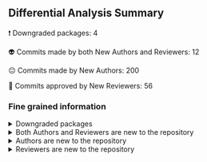 ## Differential Analysis Summary

 :heavy_exclamation_mark: Downgraded packages: 4


 :alien: Commits made by both New Authors and Reviewers: 12


 :neutral_face: Commits made by New Authors: 200


 :see_no_evil: Commits approved by New Reviewers: 56

### Fine grained information

<details>
    <summary>Downgraded packages
</summary>
                


|    | package_name   | repo_link                                | category           | old_version   | new_version   |
|---:|:---------------|:-----------------------------------------|:-------------------|:--------------|:--------------|
|  0 | immer          | https://github.com/immerjs/immer         | Downgraded package | 9.0.21        | 9.0.6         |
|  1 | body-parser    | https://github.com/expressjs/body-parser | Downgraded package | 1.20.2        | 1.20.1        |
|  2 | express        | https://github.com/expressjs/express     | Downgraded package | 4.18.3        | 4.18.2        |
|  3 | raw-body       | https://github.com/stream-utils/raw-body | Downgraded package | 2.5.2         | 2.5.1         |
</details>

<details>
    <summary>Both Authors and Reviewers are new to the repository 
</summary>
        


| author                                                    | sha                                      | package_name                          | repo_name                  | old_version   | new_version   | author_first   | merger         | prr_first   | reviewer                                          | reviewer_type   |   package_number |
|:----------------------------------------------------------|:-----------------------------------------|:--------------------------------------|:---------------------------|:--------------|:--------------|:---------------|:---------------|:------------|:--------------------------------------------------|:----------------|-----------------:|
| [BZahory](https://github.com/BZahory)                     | 9ef4b26ac44fbf8c8d8a2ef2f75a4eebf609f3bb | ['@metamask/transaction-controller']  | metamask/core              | 27.0.1        | 29.1.0        | True           | BZahory        | True        | [micaelae](https://github.com/micaelae)           | User            |                1 |
| [ADITYA-176](https://github.com/ADITYA-176)               | 7320430aef2e1ba2b89488a0eaf42681165498b1 | ['axios']                             | axios/axios                | 1.6.2         | 1.6.8         | True           | DigitalBrainJS | True        | [knightshade23](https://github.com/knightshade23) | User            |                1 |
| [guoard](https://github.com/guoard)                       | b75b5fda37e54ff6d7b27f4c23beb3d8cf0d0fef | ['agent-base']                        | tootallnate/proxy-agents   | 7.1.0         | 7.1.1         | True           | TooTallNate    | True        | [IvanVnn](https://github.com/IvanVnn)             | User            |                1 |
| [wraithgar](https://github.com/wraithgar)                 | 57c437a866f516e2a9d05a47fedee82b875e192c | ['abbrev']                            | npm/abbrev-js              | 1.1.1         | 2.0.0         | True           | wraithgar      | True        | [lukekarrys](https://github.com/lukekarrys)       | User            |                1 |
| [jlarmstrongiv](https://github.com/jlarmstrongiv)         | 073b77f0d22191e9e3b3c36c644d1d69781135d4 | ['zod']                               | colinhacks/zod             | 3.22.4        | 3.23.6        | True           | colinhacks     | True        | [santosmarco](https://github.com/santosmarco)     | User            |                1 |
| [NWYLZW](https://github.com/NWYLZW)                       | 1fcc9e2a7975c5f69753aafea1c7177b39764dc5 | ['zod']                               | colinhacks/zod             | 3.22.4        | 3.23.6        | True           | colinhacks     | True        | [wangjue666](https://github.com/wangjue666)       | User            |                1 |
| [shaharke](https://github.com/shaharke)                   | 7e9f3a4122c554d4f1aa8312723a0ca33d769854 | ['zod']                               | colinhacks/zod             | 3.22.4        | 3.23.6        | True           | colinhacks     | True        | [MichaelDeBoey](https://github.com/MichaelDeBoey) | User            |                1 |
| [RashJrEdmund](https://github.com/RashJrEdmund)           | 11d95a565876fb914292e70f0aae63a32a6e7a1f | ['zod']                               | colinhacks/zod             | 3.22.4        | 3.23.6        | True           | colinhacks     | True        | [TahsinAyman](https://github.com/TahsinAyman)     | User            |                1 |
| [schicks](https://github.com/schicks)                     | 61e9748cd88b29743b955b323d424ecdb81dee44 | ['zod']                               | colinhacks/zod             | 3.22.4        | 3.23.6        | True           | colinhacks     | True        | [scarletquasar](https://github.com/scarletquasar) | User            |                1 |
| [Mansehej](https://github.com/Mansehej)                   | bfdfe5ce6a2376e5794ac3156c74f2234f48ba9f | ['zod']                               | colinhacks/zod             | 3.22.4        | 3.23.6        | True           | colinhacks     | True        | [kernwig](https://github.com/kernwig)             | User            |                1 |
| [Thabokani](https://github.com/Thabokani)                 | b6a2dc17080a9aec8df8533cea9a639bbb1e8b40 | ['@metamask/announcement-controller'] | metamask/core              | 5.0.1         | 6.1.0         | True           | HowardBraham   | True        | [HowardBraham](https://github.com/HowardBraham)   | User            |                1 |
| [10xLaCroixDrinker](https://github.com/10xLaCroixDrinker) | c5b90cdaaee99adefb805a1e84289ff66e23cc38 | ['normalize-package-data']            | npm/normalize-package-data | 2.5.0         | 6.0.1         | True           | reggi          | True        | [reggi](https://github.com/reggi)                 | User            |                1 |
</details>
    <details>
        <summary>Authors are new to the repository 
</summary>
            


| author                                                              | sha                                      | package_name                                                                                                                                                                                                                                                                                                                                                                                                                                                                                                                                                                      | repo_name                                      | old_version   | new_version   | author_first   | merger           | prr_first   | reviewer         | reviewer_type   |   package_number |
|:--------------------------------------------------------------------|:-----------------------------------------|:----------------------------------------------------------------------------------------------------------------------------------------------------------------------------------------------------------------------------------------------------------------------------------------------------------------------------------------------------------------------------------------------------------------------------------------------------------------------------------------------------------------------------------------------------------------------------------|:-----------------------------------------------|:--------------|:--------------|:---------------|:-----------------|:------------|:-----------------|:----------------|-----------------:|
| [remcohaszing](https://github.com/remcohaszing)                     | c809af050a74f022d9cf61c66e13365434542420 | ['@esbuild/darwin-arm64', '@esbuild/win32-x64', '@esbuild/sunos-x64', '@esbuild/linux-ia32', '@esbuild/win32-arm64', '@esbuild/linux-mips64el', '@esbuild/aix-ppc64', '@esbuild/linux-riscv64', '@esbuild/android-arm64', '@esbuild/linux-x64', '@esbuild/android-arm', '@esbuild/linux-loong64', '@esbuild/freebsd-x64', '@esbuild/win32-ia32', '@esbuild/android-x64', '@esbuild/openbsd-x64', '@esbuild/darwin-x64', '@esbuild/linux-s390x', '@esbuild/linux-arm', 'esbuild', '@esbuild/freebsd-arm64', '@esbuild/linux-arm64', '@esbuild/netbsd-x64', '@esbuild/linux-ppc64'] | evanw/esbuild                                  | 0.19.12       | 0.20.2        | True           | evanw            |             |                  |                 |               24 |
| [alexgleason](https://github.com/alexgleason)                       | 1fb116729f28fb610285f5ae455cb383f2d3d3bf | ['lru-cache']                                                                                                                                                                                                                                                                                                                                                                                                                                                                                                                                                                     | isaacs/node-lru-cache                          | 10.0.0        | 10.2.2        | True           |                  |             |                  |                 |                1 |
| [sgammon](https://github.com/sgammon)                               | 1270e6ac685fbc527fd43dd57e95c9a171f11bea | ['minipass']                                                                                                                                                                                                                                                                                                                                                                                                                                                                                                                                                                      | isaacs/minipass                                | 7.0.2         | 7.1.1         | True           |                  |             |                  |                 |                1 |
| [metamaskbot](https://github.com/metamaskbot)                       | aff049ed4a8de03b6b9edd5c7adad30946d12dab | ['@metamask/utils']                                                                                                                                                                                                                                                                                                                                                                                                                                                                                                                                                               | metamask/utils                                 | 8.3.0         | 8.4.0         | True           | mcmire           | False       | mcmire           | User            |                1 |
| [ccharly](https://github.com/ccharly)                               | d532b071735ec622e6c150b9be1c649767bc144a | ['@metamask/utils']                                                                                                                                                                                                                                                                                                                                                                                                                                                                                                                                                               | metamask/utils                                 | 8.3.0         | 8.4.0         | True           | ccharly          | False       | mcmire           | User            |                1 |
| [SuperchupuDev](https://github.com/SuperchupuDev)                   | 988a8deb3ea76b9a314a740e66b5fc2f726822f8 | ['semver']                                                                                                                                                                                                                                                                                                                                                                                                                                                                                                                                                                        | npm/node-semver                                | 7.6.0         | 7.6.2         | True           | lukekarrys       | False       | lukekarrys       | User            |                1 |
| [negezor](https://github.com/negezor)                               | 6466ba9b540252db405fdd2a289dd4651495beea | ['semver']                                                                                                                                                                                                                                                                                                                                                                                                                                                                                                                                                                        | npm/node-semver                                | 7.6.0         | 7.6.2         | True           | wraithgar        | False       | wraithgar        | User            |                1 |
| [Dunqing](https://github.com/Dunqing)                               | acf3d17fdfe150a270c822581b709dddac4548ce | ['@babel/runtime', '@babel/parser']                                                                                                                                                                                                                                                                                                                                                                                                                                                                                                                                               | babel/babel                                    | 7.24.1        | 7.24.5        | True           | nicolo-ribaudo   | False       | JLHwung          | User            |                2 |
| [luiscubal](https://github.com/luiscubal)                           | b8eb831f0a544a1912094be7722683d2a1c7e289 | ['@babel/runtime', '@babel/parser']                                                                                                                                                                                                                                                                                                                                                                                                                                                                                                                                               | babel/babel                                    | 7.24.1        | 7.24.5        | True           | nicolo-ribaudo   | False       | liuxingbaoyu     | User            |                2 |
| [samualtnorman](https://github.com/samualtnorman)                   | 680d76924560b2a7d8fc67e12b66bdc31dee6090 | ['@babel/runtime', '@babel/parser']                                                                                                                                                                                                                                                                                                                                                                                                                                                                                                                                               | babel/babel                                    | 7.24.1        | 7.24.5        | True           | nicolo-ribaudo   | False       | liuxingbaoyu     | User            |                2 |
| [romgrk](https://github.com/romgrk)                                 | e96a05d4ad94a973c19923367c4d0e40fc91965f | ['@babel/runtime']                                                                                                                                                                                                                                                                                                                                                                                                                                                                                                                                                                | babel/babel                                    | 7.24.1        | 7.24.5        | True           | nicolo-ribaudo   | False       | JLHwung          | User            |                1 |
| [sossost](https://github.com/sossost)                               | ca50141d9fb0d07a3e381d2117775b6f019ade78 | ['@babel/runtime']                                                                                                                                                                                                                                                                                                                                                                                                                                                                                                                                                                | babel/babel                                    | 7.24.1        | 7.24.5        | True           | nicolo-ribaudo   | False       | nicolo-ribaudo   | User            |                1 |
| [lukekarrys](https://github.com/lukekarrys)                         | 523b74c7d2ebfe9442f3e812b449f291c7706780 | ['https-proxy-agent', 'agent-base', 'socks-proxy-agent']                                                                                                                                                                                                                                                                                                                                                                                                                                                                                                                          | tootallnate/proxy-agents                       | 7.0.2         | 7.0.4         | True           | TooTallNate      |             |                  |                 |                3 |
| [tschlechtweg](https://github.com/tschlechtweg)                     | 5923589c2e5206504772c250ac4f20fc31122d3b | ['https-proxy-agent', 'agent-base', 'socks-proxy-agent']                                                                                                                                                                                                                                                                                                                                                                                                                                                                                                                          | tootallnate/proxy-agents                       | 7.0.2         | 7.0.4         | True           | TooTallNate      |             |                  |                 |                3 |
| [rimiti](https://github.com/rimiti)                                 | c3c405ee03748af5d3a863bec00c13e5a1b75051 | ['https-proxy-agent', 'agent-base', 'socks-proxy-agent']                                                                                                                                                                                                                                                                                                                                                                                                                                                                                                                          | tootallnate/proxy-agents                       | 7.0.2         | 7.0.4         | True           | TooTallNate      |             |                  |                 |                3 |
| [connor4312](https://github.com/connor4312)                         | c881a1804197b89580320b87082971c3c6a61746 | ['https-proxy-agent', 'agent-base', 'socks-proxy-agent']                                                                                                                                                                                                                                                                                                                                                                                                                                                                                                                          | tootallnate/proxy-agents                       | 7.0.2         | 7.0.4         | True           | TooTallNate      |             |                  |                 |                3 |
| [mehulkar](https://github.com/mehulkar)                             | c854e4c9235f9d0ab93e57114e59a1b2f5fba4b4 | ['https-proxy-agent', 'agent-base', 'socks-proxy-agent']                                                                                                                                                                                                                                                                                                                                                                                                                                                                                                                          | tootallnate/proxy-agents                       | 7.0.2         | 7.0.4         | True           | TooTallNate      |             |                  |                 |                3 |
| [mook-as](https://github.com/mook-as)                               | e7e0e56d1f260c80a2c3660b6a015b38f83e0b7e | ['https-proxy-agent', 'agent-base', 'socks-proxy-agent']                                                                                                                                                                                                                                                                                                                                                                                                                                                                                                                          | tootallnate/proxy-agents                       | 7.0.2         | 7.0.4         | True           | TooTallNate      |             |                  |                 |                3 |
| [viktor-urbanas-qatalog](https://github.com/viktor-urbanas-qatalog) | a954da3800cd6de4166e2c904f08954d00f016fa | ['https-proxy-agent', 'agent-base', 'socks-proxy-agent']                                                                                                                                                                                                                                                                                                                                                                                                                                                                                                                          | tootallnate/proxy-agents                       | 7.0.2         | 7.0.4         | True           | TooTallNate      | False       | rodoabad         | User            |                3 |
| [striezel](https://github.com/striezel)                             | d494f891ba74b7c5274ccf71d0e05e94f2824cbc | ['https-proxy-agent', 'agent-base', 'socks-proxy-agent']                                                                                                                                                                                                                                                                                                                                                                                                                                                                                                                          | tootallnate/proxy-agents                       | 7.0.2         | 7.0.4         | True           | TooTallNate      |             |                  |                 |                3 |
| [danielbankhead](https://github.com/danielbankhead)                 | b88ab4654950899a4fb1fc47ac5cdef1d78ccb64 | ['https-proxy-agent', 'agent-base', 'socks-proxy-agent']                                                                                                                                                                                                                                                                                                                                                                                                                                                                                                                          | tootallnate/proxy-agents                       | 7.0.2         | 7.0.4         | True           | TooTallNate      |             |                  |                 |                3 |
| [npm-cli-bot](https://github.com/npm-cli-bot)                       | c4f4fb4778adb3d95133455eb258fbb59cf30978 | ['@npmcli/run-script']                                                                                                                                                                                                                                                                                                                                                                                                                                                                                                                                                            | npm/run-script                                 | 6.0.2         | 7.0.4         | True           | lukekarrys       | False       | wraithgar        | User            |                1 |
| [wiktor-obrebski](https://github.com/wiktor-obrebski)               | 089eefb326d49e355ab75422d69df26b3dbb4eed | ['@npmcli/run-script']                                                                                                                                                                                                                                                                                                                                                                                                                                                                                                                                                            | npm/run-script                                 | 6.0.2         | 7.0.4         | True           |                  |             |                  |                 |                1 |
| [ccharly](https://github.com/ccharly)                               | 95d02fae36ab4229069e6dccf0dd9c27b8e60a99 | ['@metamask/phishing-controller', '@metamask/transaction-controller', '@metamask/approval-controller', '@metamask/json-rpc-engine', '@metamask/gas-fee-controller', '@metamask/eth-json-rpc-provider', '@metamask/selected-network-controller', '@metamask/message-manager', '@metamask/polling-controller', '@metamask/network-controller', '@metamask/base-controller', '@metamask/queued-request-controller']                                                                                                                                                                  | metamask/core                                  | 9.0.1         | 9.0.2         | True           | ccharly          | False       | montelaidev      | User            |               12 |
| [ajihyf](https://github.com/ajihyf)                                 | 8e6c5069bf2aa7fffc993f038cba282f9fcfbac3 | ['@babel/types', '@babel/parser', '@babel/traverse']                                                                                                                                                                                                                                                                                                                                                                                                                                                                                                                              | babel/babel                                    | 7.23.9        | 7.24.0        | True           | nicolo-ribaudo   | False       | liuxingbaoyu     | User            |                3 |
| [dawnseeker8](https://github.com/dawnseeker8)                       | ee543face7c2721f39cc73d5cb2db129a11b0589 | ['@metamask/transaction-controller', '@metamask/gas-fee-controller', '@metamask/network-controller']                                                                                                                                                                                                                                                                                                                                                                                                                                                                              | metamask/core                                  | 27.0.1        | 29.1.0        | True           | dawnseeker8      | False       | Gudahtt          | User            |                3 |
| [BZahory](https://github.com/BZahory)                               | 9ef4b26ac44fbf8c8d8a2ef2f75a4eebf609f3bb | ['@metamask/transaction-controller']                                                                                                                                                                                                                                                                                                                                                                                                                                                                                                                                              | metamask/core                                  | 27.0.1        | 29.1.0        | True           | BZahory          | True        | micaelae         | User            |                1 |
| [lukekarrys](https://github.com/lukekarrys)                         | f9055443d05cf155de44d9cae1fb2d65b3adba10 | ['nopt']                                                                                                                                                                                                                                                                                                                                                                                                                                                                                                                                                                          | npm/nopt                                       | 6.0.0         | 7.2.1         | True           | lukekarrys       |             |                  |                 |                1 |
| [gnesher](https://github.com/gnesher)                               | 75af1cdff5b3a6ca3766d3d3afbc3115bb0811b8 | ['axios']                                                                                                                                                                                                                                                                                                                                                                                                                                                                                                                                                                         | axios/axios                                    | 1.6.2         | 1.6.8         | True           | DigitalBrainJS   | False       | Myszko-wr        | User            |                1 |
| [ikonst](https://github.com/ikonst)                                 | 123f354b920f154a209ea99f76b7b2ef3d9ebbab | ['axios']                                                                                                                                                                                                                                                                                                                                                                                                                                                                                                                                                                         | axios/axios                                    | 1.6.2         | 1.6.8         | True           | DigitalBrainJS   |             | DigitalBrainJS   | User            |                1 |
| [zaosoula](https://github.com/zaosoula)                             | a1938ff073fcb0f89011f001dfbc1fa1dc995e39 | ['axios']                                                                                                                                                                                                                                                                                                                                                                                                                                                                                                                                                                         | axios/axios                                    | 1.6.2         | 1.6.8         | True           | DigitalBrainJS   |             | DigitalBrainJS   | User            |                1 |
| [mannoeu](https://github.com/mannoeu)                               | 41c4584a41fad1d94cf86331667deff5a0b75044 | ['axios']                                                                                                                                                                                                                                                                                                                                                                                                                                                                                                                                                                         | axios/axios                                    | 1.6.2         | 1.6.8         | True           | jasonsaayman     | False       | jasonsaayman     | User            |                1 |
| [ljkeller](https://github.com/ljkeller)                             | caa06252015003990958d7db96f63aa646bc58e8 | ['axios']                                                                                                                                                                                                                                                                                                                                                                                                                                                                                                                                                                         | axios/axios                                    | 1.6.2         | 1.6.8         | True           | jasonsaayman     | False       | jasonsaayman     | User            |                1 |
| [Creaous](https://github.com/Creaous)                               | 8786e0ff55a8c68d4ca989801ad26df924042e27 | ['axios']                                                                                                                                                                                                                                                                                                                                                                                                                                                                                                                                                                         | axios/axios                                    | 1.6.2         | 1.6.8         | True           | DigitalBrainJS   | False       | basileperraud    | User            |                1 |
| [ADITYA-176](https://github.com/ADITYA-176)                         | 7320430aef2e1ba2b89488a0eaf42681165498b1 | ['axios']                                                                                                                                                                                                                                                                                                                                                                                                                                                                                                                                                                         | axios/axios                                    | 1.6.2         | 1.6.8         | True           | DigitalBrainJS   | True        | knightshade23    | User            |                1 |
| [petrovmiroslav](https://github.com/petrovmiroslav)                 | 2656612bc10fe2757e9832b708ed773ab340b5cb | ['axios']                                                                                                                                                                                                                                                                                                                                                                                                                                                                                                                                                                         | axios/axios                                    | 1.6.2         | 1.6.8         | True           | DigitalBrainJS   |             |                  |                 |                1 |
| [guoard](https://github.com/guoard)                                 | b75b5fda37e54ff6d7b27f4c23beb3d8cf0d0fef | ['agent-base']                                                                                                                                                                                                                                                                                                                                                                                                                                                                                                                                                                    | tootallnate/proxy-agents                       | 7.1.0         | 7.1.1         | True           | TooTallNate      | True        | IvanVnn          | User            |                1 |
| [byjrack](https://github.com/byjrack)                               | 23fe1e3a9ac3888779a3b703ff2073b51601a207 | ['agent-base']                                                                                                                                                                                                                                                                                                                                                                                                                                                                                                                                                                    | tootallnate/proxy-agents                       | 7.1.0         | 7.1.1         | True           | TooTallNate      |             | TooTallNate      | User            |                1 |
| [WikiRik](https://github.com/WikiRik)                               | a7d4fe5e0c5592a05640aa78fb37af05af37f4b2 | ['agent-base']                                                                                                                                                                                                                                                                                                                                                                                                                                                                                                                                                                    | tootallnate/proxy-agents                       | 7.1.0         | 7.1.1         | True           | TooTallNate      |             |                  |                 |                1 |
| [unhappychoice](https://github.com/unhappychoice)                   | e625d10c7f7b018713916f70be9f2055c5db3542 | ['agent-base']                                                                                                                                                                                                                                                                                                                                                                                                                                                                                                                                                                    | tootallnate/proxy-agents                       | 7.1.0         | 7.1.1         | True           | TooTallNate      |             | TooTallNate      | User            |                1 |
| [indutny-signal](https://github.com/indutny-signal)                 | 1d39f6c32136877618195d268a6c3de7702177d1 | ['agent-base']                                                                                                                                                                                                                                                                                                                                                                                                                                                                                                                                                                    | tootallnate/proxy-agents                       | 7.1.0         | 7.1.1         | True           | TooTallNate      |             |                  |                 |                1 |
| [claudiahdz](https://github.com/claudiahdz)                         | e3e30541f952762b8cfe7931305ea1574d5173e0 | ['hosted-git-info']                                                                                                                                                                                                                                                                                                                                                                                                                                                                                                                                                               | npm/hosted-git-info                            | 2.8.9         | 7.0.2         | True           |                  |             |                  |                 |                1 |
| [stevenhilder](https://github.com/stevenhilder)                     | 31140a73eb096fb0f7d3a9891a8295bc707c1c35 | ['hosted-git-info']                                                                                                                                                                                                                                                                                                                                                                                                                                                                                                                                                               | npm/hosted-git-info                            | 2.8.9         | 7.0.2         | True           |                  |             |                  |                 |                1 |
| [darcyclarke](https://github.com/darcyclarke)                       | 6f39e93bae9162663af6f15a9d10bce675dd5de3 | ['hosted-git-info']                                                                                                                                                                                                                                                                                                                                                                                                                                                                                                                                                               | npm/hosted-git-info                            | 2.8.9         | 7.0.2         | True           |                  |             |                  |                 |                1 |
| [ruyadorno](https://github.com/ruyadorno)                           | c06710282195ac1925b2dc7e30cc0d64e016e990 | ['hosted-git-info']                                                                                                                                                                                                                                                                                                                                                                                                                                                                                                                                                               | npm/hosted-git-info                            | 2.8.9         | 7.0.2         | True           |                  |             |                  |                 |                1 |
| [nlf](https://github.com/nlf)                                       | eb5bd5a00658b43042f5227482bcfc7083f10274 | ['hosted-git-info']                                                                                                                                                                                                                                                                                                                                                                                                                                                                                                                                                               | npm/hosted-git-info                            | 2.8.9         | 7.0.2         | True           |                  |             |                  |                 |                1 |
| [friederbluemle](https://github.com/friederbluemle)                 | 518725a85a8062237807feed4be26de2cd8c8127 | ['hosted-git-info']                                                                                                                                                                                                                                                                                                                                                                                                                                                                                                                                                               | npm/hosted-git-info                            | 2.8.9         | 7.0.2         | True           | lumaxis          |             |                  |                 |                1 |
| [lumaxis](https://github.com/lumaxis)                               | de533edf2305330edc2dd64afb54f79813c3a385 | ['hosted-git-info']                                                                                                                                                                                                                                                                                                                                                                                                                                                                                                                                                               | npm/hosted-git-info                            | 2.8.9         | 7.0.2         | True           | lumaxis          |             |                  |                 |                1 |
| [wraithgar](https://github.com/wraithgar)                           | deab5073b9d45b5473a33542ab12f09cddc3cb13 | ['hosted-git-info']                                                                                                                                                                                                                                                                                                                                                                                                                                                                                                                                                               | npm/hosted-git-info                            | 2.8.9         | 7.0.2         | True           | wraithgar        | False       | wraithgar        | User            |                1 |
| [domdomegg](https://github.com/domdomegg)                           | 121db571801ea70931a9a4d8bc0e5053fd232630 | ['hosted-git-info']                                                                                                                                                                                                                                                                                                                                                                                                                                                                                                                                                               | npm/hosted-git-info                            | 2.8.9         | 7.0.2         | True           | nlf              |             | nlf              | User            |                1 |
| [satotake](https://github.com/satotake)                             | 8595523c1a11fedbd45935c145ca26f96497382b | ['hosted-git-info']                                                                                                                                                                                                                                                                                                                                                                                                                                                                                                                                                               | npm/hosted-git-info                            | 2.8.9         | 7.0.2         | True           | wraithgar        | False       | wraithgar        | User            |                1 |
| [lukekarrys](https://github.com/lukekarrys)                         | e50cadb72b434f5395d8086ee1afbc6db0891084 | ['hosted-git-info']                                                                                                                                                                                                                                                                                                                                                                                                                                                                                                                                                               | npm/hosted-git-info                            | 2.8.9         | 7.0.2         | True           | lukekarrys       |             |                  |                 |                1 |
| [0o001](https://github.com/0o001)                                   | 6caaf8622c5e9b9dac7b8f3a7218b6d110239bfa | ['hosted-git-info']                                                                                                                                                                                                                                                                                                                                                                                                                                                                                                                                                               | npm/hosted-git-info                            | 2.8.9         | 7.0.2         | True           | wraithgar        | False       | wraithgar        | User            |                1 |
| [vladh](https://github.com/vladh)                                   | d7bac33726d6a65788d16e3314f52449f0da58c4 | ['hosted-git-info']                                                                                                                                                                                                                                                                                                                                                                                                                                                                                                                                                               | npm/hosted-git-info                            | 2.8.9         | 7.0.2         | True           | wraithgar        | False       | wraithgar        | User            |                1 |
| [Eligioo](https://github.com/Eligioo)                               | b461d935b5f4409eea3fad6940a5c7ab610eb9b6 | ['@metamask/snaps-sdk', '@metamask/snaps-rpc-methods', '@metamask/snaps-controllers', '@metamask/snaps-utils', '@metamask/snaps-execution-environments']                                                                                                                                                                                                                                                                                                                                                                                                                          | metamask/snaps                                 | 3.2.0         | 4.0.1         | True           | FrederikBolding  | False       | FrederikBolding  | User            |                5 |
| [cenfun](https://github.com/cenfun)                                 | 1a10da7bf9d0ca66ced6c897ade8f5f9aae0268d | ['tsx']                                                                                                                                                                                                                                                                                                                                                                                                                                                                                                                                                                           | privatenumber/tsx                              | 4.7.1         | 4.10.5        | True           | privatenumber    |             |                  |                 |                1 |
| [silverwind](https://github.com/silverwind)                         | b343b4a8e70732b53cfee09ae17971d544c74f55 | ['tsx']                                                                                                                                                                                                                                                                                                                                                                                                                                                                                                                                                                           | privatenumber/tsx                              | 4.7.1         | 4.10.5        | True           | privatenumber    |             |                  |                 |                1 |
| [connor4312](https://github.com/connor4312)                         | b407435c300877d28b85132b20de4397e703ab16 | ['tsx']                                                                                                                                                                                                                                                                                                                                                                                                                                                                                                                                                                           | privatenumber/tsx                              | 4.7.1         | 4.10.5        | True           | privatenumber    |             |                  |                 |                1 |
| [fardjad](https://github.com/fardjad)                               | 3a0ea182d7be3eae2a34e1a028ae6a2e4e9c94fb | ['tsx']                                                                                                                                                                                                                                                                                                                                                                                                                                                                                                                                                                           | privatenumber/tsx                              | 4.7.1         | 4.10.5        | True           | privatenumber    |             |                  |                 |                1 |
| [saikatmitra91](https://github.com/saikatmitra91)                   | 0a989d96cb1ff34704aa1ee8754d0ab5517ebe38 | ['tsx']                                                                                                                                                                                                                                                                                                                                                                                                                                                                                                                                                                           | privatenumber/tsx                              | 4.7.1         | 4.10.5        | True           | privatenumber    |             |                  |                 |                1 |
| [13OnTheCode](https://github.com/13OnTheCode)                       | b3bceefdd821ba6be1d77e71ffc0d28e2e4e4a4d | ['get-tsconfig']                                                                                                                                                                                                                                                                                                                                                                                                                                                                                                                                                                  | privatenumber/get-tsconfig                     | 4.7.2         | 4.7.5         | True           | privatenumber    |             |                  |                 |                1 |
| [inga-lovinde](https://github.com/inga-lovinde)                     | b009299ce0303ee5c76fe403ebe413caa4b61da3 | ['get-tsconfig']                                                                                                                                                                                                                                                                                                                                                                                                                                                                                                                                                                  | privatenumber/get-tsconfig                     | 4.7.2         | 4.7.5         | True           | privatenumber    |             |                  |                 |                1 |
| [nwalters512](https://github.com/nwalters512)                       | 0a3270e67ddf9a10b907eb5115f13a56857261ff | ['get-tsconfig']                                                                                                                                                                                                                                                                                                                                                                                                                                                                                                                                                                  | privatenumber/get-tsconfig                     | 4.7.2         | 4.7.5         | True           | privatenumber    |             |                  |                 |                1 |
| [thecodrr](https://github.com/thecodrr)                             | 46fad5a1dec6fe7ad182373d9c0a651d18ff3231 | ['@npmcli/promise-spawn']                                                                                                                                                                                                                                                                                                                                                                                                                                                                                                                                                         | npm/promise-spawn                              | 6.0.2         | 7.0.2         | True           | wraithgar        | False       | wraithgar        | User            |                1 |
| [jakeboone02](https://github.com/jakeboone02)                       | 36f13cf2c9a6728a1ef09713d2b61248bceeabc6 | ['glob']                                                                                                                                                                                                                                                                                                                                                                                                                                                                                                                                                                          | isaacs/node-glob                               | 8.1.0         | 10.3.15       | True           | isaacs           |             |                  |                 |                1 |
| [colinrotherham](https://github.com/colinrotherham)                 | 24f44747d6980115d8cabfd51904246079856b15 | ['glob']                                                                                                                                                                                                                                                                                                                                                                                                                                                                                                                                                                          | isaacs/node-glob                               | 8.1.0         | 10.3.15       | True           |                  |             |                  |                 |                1 |
| [bkjohnson](https://github.com/bkjohnson)                           | 589df9690b00df67a0fb5d643046e20b561e04d4 | ['glob']                                                                                                                                                                                                                                                                                                                                                                                                                                                                                                                                                                          | isaacs/node-glob                               | 8.1.0         | 10.3.15       | True           | isaacs           |             |                  |                 |                1 |
| [nschonni](https://github.com/nschonni)                             | 609d247a40f6f898df1b3ea668fb209064640c5d | ['glob']                                                                                                                                                                                                                                                                                                                                                                                                                                                                                                                                                                          | isaacs/node-glob                               | 8.1.0         | 10.3.15       | True           | isaacs           |             |                  |                 |                1 |
| [edi](https://github.com/edi)                                       | 5b45998b45d0ba9c683e118a49ad8f50be6b4770 | ['glob']                                                                                                                                                                                                                                                                                                                                                                                                                                                                                                                                                                          | isaacs/node-glob                               | 8.1.0         | 10.3.15       | True           | isaacs           |             |                  |                 |                1 |
| [scovetta](https://github.com/scovetta)                             | 73b5c7907ca723c0b18e7cfbaba33b8a62158119 | ['glob']                                                                                                                                                                                                                                                                                                                                                                                                                                                                                                                                                                          | isaacs/node-glob                               | 8.1.0         | 10.3.15       | True           | isaacs           |             |                  |                 |                1 |
| [nohehf](https://github.com/nohehf)                                 | 1b2bc07fdc48ec6038f0f732fb903fb713fac954 | ['glob']                                                                                                                                                                                                                                                                                                                                                                                                                                                                                                                                                                          | isaacs/node-glob                               | 8.1.0         | 10.3.15       | True           | isaacs           |             |                  |                 |                1 |
| [fALKENdk](https://github.com/fALKENdk)                             | 7eca1f9c685431f447a139cc8593a321b8115e15 | ['glob']                                                                                                                                                                                                                                                                                                                                                                                                                                                                                                                                                                          | isaacs/node-glob                               | 8.1.0         | 10.3.15       | True           |                  |             |                  |                 |                1 |
| [boneskull](https://github.com/boneskull)                           | 8d9f48835487d06a60450753ef36e85528d3cb0f | ['glob']                                                                                                                                                                                                                                                                                                                                                                                                                                                                                                                                                                          | isaacs/node-glob                               | 8.1.0         | 10.3.15       | True           | isaacs           |             |                  |                 |                1 |
| [neverendingqs](https://github.com/neverendingqs)                   | 0862a790c192d929c9b8800af2ec5635f00b1e4d | ['glob']                                                                                                                                                                                                                                                                                                                                                                                                                                                                                                                                                                          | isaacs/node-glob                               | 8.1.0         | 10.3.15       | True           |                  |             |                  |                 |                1 |
| [sgammon](https://github.com/sgammon)                               | 435d1f7acd78a00c9dab2a7f6489155c7caac97c | ['glob']                                                                                                                                                                                                                                                                                                                                                                                                                                                                                                                                                                          | isaacs/node-glob                               | 8.1.0         | 10.3.15       | True           |                  |             |                  |                 |                1 |
| [bergarces](https://github.com/bergarces)                           | 8f3f226c057958ce1050e40937b210dc533749ed | ['@metamask-institutional/types', '@metamask-institutional/portfolio-dashboard']                                                                                                                                                                                                                                                                                                                                                                                                                                                                                                  | consensys-vertical-apps/metamask-institutional | 1.0.4         | 1.1.0         | True           | shane-t          | False       | shane-t          | User            |                2 |
| [racitores](https://github.com/racitores)                           | 746c87dee97b694032ae7b89574b40adb2502926 | ['@metamask-institutional/types', '@metamask-institutional/portfolio-dashboard']                                                                                                                                                                                                                                                                                                                                                                                                                                                                                                  | consensys-vertical-apps/metamask-institutional | 1.0.4         | 1.1.0         | True           | racitores        | False       | zone-live        | User            |                2 |
| [wraithgar](https://github.com/wraithgar)                           | 57c437a866f516e2a9d05a47fedee82b875e192c | ['abbrev']                                                                                                                                                                                                                                                                                                                                                                                                                                                                                                                                                                        | npm/abbrev-js                                  | 1.1.1         | 2.0.0         | True           | wraithgar        | True        | lukekarrys       | User            |                1 |
| [lukekarrys](https://github.com/lukekarrys)                         | 602c0feb27f370588b3659781f8f1d52b80df3a7 | ['abbrev']                                                                                                                                                                                                                                                                                                                                                                                                                                                                                                                                                                        | npm/abbrev-js                                  | 1.1.1         | 2.0.0         | True           |                  |             |                  |                 |                1 |
| [CommanderRoot](https://github.com/CommanderRoot)                   | b658525ebcddbe4dc8c672a48ec6012299e5791d | ['abbrev']                                                                                                                                                                                                                                                                                                                                                                                                                                                                                                                                                                        | npm/abbrev-js                                  | 1.1.1         | 2.0.0         | True           |                  |             |                  |                 |                1 |
| [linusg](https://github.com/linusg)                                 | aef29e400ebd174bd1ccd3a9489194ce9e3df948 | ['typescript']                                                                                                                                                                                                                                                                                                                                                                                                                                                                                                                                                                    | microsoft/typescript                           | 5.3.3         | 5.4.5         | True           | sandersn         | False       | sandersn         | User            |                1 |
| [lionel-rowe](https://github.com/lionel-rowe)                       | f97c3fd3771d0459b59b954747f284821d1be492 | ['typescript']                                                                                                                                                                                                                                                                                                                                                                                                                                                                                                                                                                    | microsoft/typescript                           | 5.3.3         | 5.4.5         | True           | sandersn         | False       | sandersn         | User            |                1 |
| [jfet97](https://github.com/jfet97)                                 | eb2046d04634da6087964a959fd2e08514f3a8c2 | ['typescript']                                                                                                                                                                                                                                                                                                                                                                                                                                                                                                                                                                    | microsoft/typescript                           | 5.3.3         | 5.4.5         | True           | sandersn         | False       | weswigham        | User            |                1 |
| [nihil-admirari](https://github.com/nihil-admirari)                 | fd74874733a20e1f433cc37229152eddea81c1d1 | ['typescript']                                                                                                                                                                                                                                                                                                                                                                                                                                                                                                                                                                    | microsoft/typescript                           | 5.3.3         | 5.4.5         | True           | sandersn         | False       | sandersn         | User            |                1 |
| [mitar](https://github.com/mitar)                                   | 30f3ce7b517714f6c33ddb4db9a0c109ed8a1d5d | ['typescript']                                                                                                                                                                                                                                                                                                                                                                                                                                                                                                                                                                    | microsoft/typescript                           | 5.3.3         | 5.4.5         | True           | RyanCavanaugh    |             |                  |                 |                1 |
| [PUNAMRAMPUKALE](https://github.com/PUNAMRAMPUKALE)                 | 973b0e63c15e41191b9ce92473add6dd2b383576 | ['typescript']                                                                                                                                                                                                                                                                                                                                                                                                                                                                                                                                                                    | microsoft/typescript                           | 5.3.3         | 5.4.5         | True           | RyanCavanaugh    | False       | jakebailey       | User            |                1 |
| [robballou](https://github.com/robballou)                           | 431d3e878f2647e2731adbffe4b318cf3fec4c4d | ['typescript']                                                                                                                                                                                                                                                                                                                                                                                                                                                                                                                                                                    | microsoft/typescript                           | 5.3.3         | 5.4.5         | True           | sandersn         | False       | sandersn         | User            |                1 |
| [frigus02](https://github.com/frigus02)                             | ba9eddb0d1ee6e0bb2c0913b684b2005c3e3a917 | ['typescript']                                                                                                                                                                                                                                                                                                                                                                                                                                                                                                                                                                    | microsoft/typescript                           | 5.3.3         | 5.4.5         | True           | andrewbranch     | False       | andrewbranch     | User            |                1 |
| [sviat9440](https://github.com/sviat9440)                           | 1717826b6efdfa945bb9f2cf95bd4c442e77012e | ['typescript']                                                                                                                                                                                                                                                                                                                                                                                                                                                                                                                                                                    | microsoft/typescript                           | 5.3.3         | 5.4.5         | True           | sandersn         | False       | sheetalkamat     | User            |                1 |
| [abrahamguo](https://github.com/abrahamguo)                         | 3c9aea3ed17653d87ad6ab1ac567ee4e20447415 | ['typescript']                                                                                                                                                                                                                                                                                                                                                                                                                                                                                                                                                                    | microsoft/typescript                           | 5.3.3         | 5.4.5         | True           | jakebailey       | False       | jakebailey       | User            |                1 |
| [5atoshiNakamoto](https://github.com/5atoshiNakamoto)               | d21b1d271f77eda2e9bdb0f1b239d98f92fd5243 | ['typescript']                                                                                                                                                                                                                                                                                                                                                                                                                                                                                                                                                                    | microsoft/typescript                           | 5.3.3         | 5.4.5         | True           | RyanCavanaugh    |             |                  |                 |                1 |
| [hborchardt](https://github.com/hborchardt)                         | da5f0fe9d4f273d0fb67039c67c7edc3a69ea3a9 | ['typescript']                                                                                                                                                                                                                                                                                                                                                                                                                                                                                                                                                                    | microsoft/typescript                           | 5.3.3         | 5.4.5         | True           | sandersn         | False       | sandersn         | User            |                1 |
| [danvk](https://github.com/danvk)                                   | f41a5f59868e795630f75d6da9f54010d653f382 | ['typescript']                                                                                                                                                                                                                                                                                                                                                                                                                                                                                                                                                                    | microsoft/typescript                           | 5.3.3         | 5.4.5         | True           | RyanCavanaugh    | False       | sandersn         | User            |                1 |
| [Max10240](https://github.com/Max10240)                             | 6ce09f05c5ceb69c7f586ebe0113382dbedfed90 | ['type-fest']                                                                                                                                                                                                                                                                                                                                                                                                                                                                                                                                                                     | sindresorhus/type-fest                         | 4.10.2        | 4.18.2        | True           | sindresorhus     |             |                  |                 |                1 |
| [codetheweb](https://github.com/codetheweb)                         | fa4099c6438911be3038550facdaa7f384ac92b1 | ['type-fest']                                                                                                                                                                                                                                                                                                                                                                                                                                                                                                                                                                     | sindresorhus/type-fest                         | 4.10.2        | 4.18.2        | True           | sindresorhus     |             |                  |                 |                1 |
| [ash-zzz](https://github.com/ash-zzz)                               | fa1c3f3cf49c4d5aae9da47c04320d1934cb2f9b | ['type-fest']                                                                                                                                                                                                                                                                                                                                                                                                                                                                                                                                                                     | sindresorhus/type-fest                         | 4.10.2        | 4.18.2        | True           | sindresorhus     |             |                  |                 |                1 |
| [gao-sun](https://github.com/gao-sun)                               | 94ea6ccfb8440c9abccb0981db35588244cb9548 | ['type-fest']                                                                                                                                                                                                                                                                                                                                                                                                                                                                                                                                                                     | sindresorhus/type-fest                         | 4.10.2        | 4.18.2        | True           | sindresorhus     |             |                  |                 |                1 |
| [Zhang-Wei-666](https://github.com/Zhang-Wei-666)                   | 91a2b1e6b36cfea2fa0c9546ad22483eff26dd5d | ['type-fest']                                                                                                                                                                                                                                                                                                                                                                                                                                                                                                                                                                     | sindresorhus/type-fest                         | 4.10.2        | 4.18.2        | True           | Emiyaaaaa        |             |                  |                 |                1 |
| [blakewilson](https://github.com/blakewilson)                       | 7096613740abad9ce7ec5e5a5fbfba14ac84f64a | ['type-fest']                                                                                                                                                                                                                                                                                                                                                                                                                                                                                                                                                                     | sindresorhus/type-fest                         | 4.10.2        | 4.18.2        | True           | sindresorhus     |             | Emiyaaaaa        | User            |                1 |
| [ryoppippi](https://github.com/ryoppippi)                           | ed860e9a3c5d29fbe500371af53c952ee6e40868 | ['type-fest']                                                                                                                                                                                                                                                                                                                                                                                                                                                                                                                                                                     | sindresorhus/type-fest                         | 4.10.2        | 4.18.2        | True           | sindresorhus     |             |                  |                 |                1 |
| [pmk1c](https://github.com/pmk1c)                                   | 4e7bb18a7caa3b4396e9477a73a452428657dc2a | ['type-fest']                                                                                                                                                                                                                                                                                                                                                                                                                                                                                                                                                                     | sindresorhus/type-fest                         | 4.10.2        | 4.18.2        | True           | sindresorhus     |             |                  |                 |                1 |
| [shriphad-rao](https://github.com/shriphad-rao)                     | 82804cce645abd8a419c2273fa9734c299fef612 | ['playwright-core', 'playwright']                                                                                                                                                                                                                                                                                                                                                                                                                                                                                                                                                 | microsoft/playwright                           | 1.39.0        | 1.44.0        | True           | yury-s           | False       | yury-s           | User            |                2 |
| [julianalmandos](https://github.com/julianalmandos)                 | c27ec77d55044a0db63902a8730c50fbf113b4e2 | ['playwright-core', 'playwright']                                                                                                                                                                                                                                                                                                                                                                                                                                                                                                                                                 | microsoft/playwright                           | 1.39.0        | 1.44.0        | True           | pavelfeldman     |             |                  |                 |                2 |
| [Hansanto](https://github.com/Hansanto)                             | a950a7b86b3977e98ef9f2bcfc90817039e38808 | ['playwright-core', 'playwright']                                                                                                                                                                                                                                                                                                                                                                                                                                                                                                                                                 | microsoft/playwright                           | 1.39.0        | 1.44.0        | True           | yury-s           | False       | yury-s           | User            |                2 |
| [pengx17](https://github.com/pengx17)                               | cc881fdb1f45773bbbaef1b397815680c35c10f2 | ['playwright-core', 'playwright']                                                                                                                                                                                                                                                                                                                                                                                                                                                                                                                                                 | microsoft/playwright                           | 1.39.0        | 1.44.0        | True           | dgozman          | False       | dgozman          | User            |                2 |
| [KozynchenkoVS](https://github.com/KozynchenkoVS)                   | e58a33a0ae2791de83ebde7930fc7d29f4d6fad9 | ['playwright-core', 'playwright']                                                                                                                                                                                                                                                                                                                                                                                                                                                                                                                                                 | microsoft/playwright                           | 1.39.0        | 1.44.0        | True           | yury-s           | False       | yury-s           | User            |                2 |
| [okuramasafumi](https://github.com/okuramasafumi)                   | af634c2e1b543a96cd37db86e0a42d28c2287c6c | ['playwright-core', 'playwright']                                                                                                                                                                                                                                                                                                                                                                                                                                                                                                                                                 | microsoft/playwright                           | 1.39.0        | 1.44.0        | True           | yury-s           | False       | yury-s           | User            |                2 |
| [stephenwade](https://github.com/stephenwade)                       | fb3bcc8b185f0fca6da32fe4880064ae8a1fcc04 | ['playwright-core', 'playwright']                                                                                                                                                                                                                                                                                                                                                                                                                                                                                                                                                 | microsoft/playwright                           | 1.39.0        | 1.44.0        | True           | mxschmitt        | False       | dgozman          | User            |                2 |
| [tanhauhau](https://github.com/tanhauhau)                           | 194479d90e5977f78e6300ba203b37e6722d615f | ['playwright-core', 'playwright']                                                                                                                                                                                                                                                                                                                                                                                                                                                                                                                                                 | microsoft/playwright                           | 1.39.0        | 1.44.0        | True           | yury-s           | False       | yury-s           | User            |                2 |
| [hargup](https://github.com/hargup)                                 | ebafb950542c334147c642cf10d5b6077b58f61e | ['playwright-core', 'playwright']                                                                                                                                                                                                                                                                                                                                                                                                                                                                                                                                                 | microsoft/playwright                           | 1.39.0        | 1.44.0        | True           | mxschmitt        | False       | mxschmitt        | User            |                2 |
| [mrginglymus](https://github.com/mrginglymus)                       | ea50966786de353a76abebbe393e5cbd22b0eb5b | ['path-scurry']                                                                                                                                                                                                                                                                                                                                                                                                                                                                                                                                                                   | isaacs/path-scurry                             | 1.10.1        | 1.11.1        | True           |                  |             |                  |                 |                1 |
| [sgammon](https://github.com/sgammon)                               | 38c51b2474fb24bce1b3a2b7c9a76cb5d26d4279 | ['path-scurry']                                                                                                                                                                                                                                                                                                                                                                                                                                                                                                                                                                   | isaacs/path-scurry                             | 1.10.1        | 1.11.1        | True           |                  |             |                  |                 |                1 |
| [shane-t](https://github.com/shane-t)                               | 85dc4af99cb099a2eefa13f78969a72160f1ee31 | ['@metamask-institutional/portfolio-dashboard']                                                                                                                                                                                                                                                                                                                                                                                                                                                                                                                                   | consensys-vertical-apps/metamask-institutional | 1.4.0         | 1.4.1         | True           | albertolive      | False       | albertolive      | User            |                1 |
| [metamaskbot](https://github.com/metamaskbot)                       | 289434b3d083274ec32a42ac1cda7454cd91892a | ['@metamask/selected-network-controller', '@metamask/announcement-controller']                                                                                                                                                                                                                                                                                                                                                                                                                                                                                                    | metamask/core                                  | 9.0.0         | 12.0.1        | True           | Gudahtt          | False       | Gudahtt          | User            |                2 |
| [DerZade](https://github.com/DerZade)                               | 391f24fd954aee9452e3228b87362a3424e7b624 | ['fast-xml-parser']                                                                                                                                                                                                                                                                                                                                                                                                                                                                                                                                                               | naturalintelligence/fast-xml-parser            | 4.3.4         | 4.3.6         | True           | amitguptagwl     |             |                  |                 |                1 |
| [green961](https://github.com/green961)                             | 00b5cda3e3295bd55f3886d25cc5a8f879a64b5a | ['which']                                                                                                                                                                                                                                                                                                                                                                                                                                                                                                                                                                         | npm/node-which                                 | 3.0.1         | 4.0.0         | True           | wraithgar        | False       | wraithgar        | User            |                1 |
| [jlarmstrongiv](https://github.com/jlarmstrongiv)                   | 073b77f0d22191e9e3b3c36c644d1d69781135d4 | ['zod']                                                                                                                                                                                                                                                                                                                                                                                                                                                                                                                                                                           | colinhacks/zod                                 | 3.22.4        | 3.23.6        | True           | colinhacks       | True        | santosmarco      | User            |                1 |
| [Ansh101112](https://github.com/Ansh101112)                         | 51f6f4b96d45da883807db77e942c649951740fb | ['zod']                                                                                                                                                                                                                                                                                                                                                                                                                                                                                                                                                                           | colinhacks/zod                                 | 3.22.4        | 3.23.6        | True           | colinhacks       |             |                  |                 |                1 |
| [NWYLZW](https://github.com/NWYLZW)                                 | 1fcc9e2a7975c5f69753aafea1c7177b39764dc5 | ['zod']                                                                                                                                                                                                                                                                                                                                                                                                                                                                                                                                                                           | colinhacks/zod                                 | 3.22.4        | 3.23.6        | True           | colinhacks       | True        | wangjue666       | User            |                1 |
| [alexnault](https://github.com/alexnault)                           | fd6164404cb0c16ffa18f22949ac4a94f13f84fd | ['zod']                                                                                                                                                                                                                                                                                                                                                                                                                                                                                                                                                                           | colinhacks/zod                                 | 3.22.4        | 3.23.6        | True           | colinhacks       |             |                  |                 |                1 |
| [shaharke](https://github.com/shaharke)                             | 7e9f3a4122c554d4f1aa8312723a0ca33d769854 | ['zod']                                                                                                                                                                                                                                                                                                                                                                                                                                                                                                                                                                           | colinhacks/zod                                 | 3.22.4        | 3.23.6        | True           | colinhacks       | True        | MichaelDeBoey    | User            |                1 |
| [rbuetzer](https://github.com/rbuetzer)                             | 0bf94b2f8d06bfb45a3b1438ef0679977a931ba1 | ['zod']                                                                                                                                                                                                                                                                                                                                                                                                                                                                                                                                                                           | colinhacks/zod                                 | 3.22.4        | 3.23.6        | True           | colinhacks       |             |                  |                 |                1 |
| [schalkventer](https://github.com/schalkventer)                     | 931ffd592a6644259afb23e78b72fdf7ec4e93b0 | ['zod']                                                                                                                                                                                                                                                                                                                                                                                                                                                                                                                                                                           | colinhacks/zod                                 | 3.22.4        | 3.23.6        | True           | colinhacks       |             |                  |                 |                1 |
| [evertdespiegeleer](https://github.com/evertdespiegeleer)           | 4cd0a4c5db93aea3ca0ae62d38cef6a19b7eb003 | ['zod']                                                                                                                                                                                                                                                                                                                                                                                                                                                                                                                                                                           | colinhacks/zod                                 | 3.22.4        | 3.23.6        | True           | colinhacks       |             |                  |                 |                1 |
| [RashJrEdmund](https://github.com/RashJrEdmund)                     | 11d95a565876fb914292e70f0aae63a32a6e7a1f | ['zod']                                                                                                                                                                                                                                                                                                                                                                                                                                                                                                                                                                           | colinhacks/zod                                 | 3.22.4        | 3.23.6        | True           | colinhacks       | True        | TahsinAyman      | User            |                1 |
| [alexmarqs](https://github.com/alexmarqs)                           | a5a9d31018f9c27000461529c582c50ade2d3937 | ['zod']                                                                                                                                                                                                                                                                                                                                                                                                                                                                                                                                                                           | colinhacks/zod                                 | 3.22.4        | 3.23.6        | True           | colinhacks       |             |                  |                 |                1 |
| [JonnyBurger](https://github.com/JonnyBurger)                       | be0429dfa420492196d43f2e529ce487cd70c027 | ['zod']                                                                                                                                                                                                                                                                                                                                                                                                                                                                                                                                                                           | colinhacks/zod                                 | 3.22.4        | 3.23.6        | True           | colinhacks       |             |                  |                 |                1 |
| [fernandollisboa](https://github.com/fernandollisboa)               | 4f2f0efac0279aa640a6a3310902e895c01ad844 | ['zod']                                                                                                                                                                                                                                                                                                                                                                                                                                                                                                                                                                           | colinhacks/zod                                 | 3.22.4        | 3.23.6        | True           | colinhacks       |             |                  |                 |                1 |
| [g1eny0ung](https://github.com/g1eny0ung)                           | 76c8ace1acd9fd713f99d3dca6a3f28320972eac | ['zod']                                                                                                                                                                                                                                                                                                                                                                                                                                                                                                                                                                           | colinhacks/zod                                 | 3.22.4        | 3.23.6        | True           | colinhacks       |             |                  |                 |                1 |
| [m10rten](https://github.com/m10rten)                               | 7fa37bb518f14b68b52f22b5f7a2dead794b4fdc | ['zod']                                                                                                                                                                                                                                                                                                                                                                                                                                                                                                                                                                           | colinhacks/zod                                 | 3.22.4        | 3.23.6        | True           | colinhacks       |             |                  |                 |                1 |
| [MatthijsMud](https://github.com/MatthijsMud)                       | cb94d301f6017e4a6121ae27fa64897506db8091 | ['zod']                                                                                                                                                                                                                                                                                                                                                                                                                                                                                                                                                                           | colinhacks/zod                                 | 3.22.4        | 3.23.6        | True           | colinhacks       | False       | TahsinAyman      | User            |                1 |
| [yugmade13](https://github.com/yugmade13)                           | dca9138193d6518e0fb66be0cfb91abb54f43648 | ['zod']                                                                                                                                                                                                                                                                                                                                                                                                                                                                                                                                                                           | colinhacks/zod                                 | 3.22.4        | 3.23.6        | True           | colinhacks       |             |                  |                 |                1 |
| [braden-w](https://github.com/braden-w)                             | d63bde4505233a6a6dffd4e15607ed9284e3539f | ['zod']                                                                                                                                                                                                                                                                                                                                                                                                                                                                                                                                                                           | colinhacks/zod                                 | 3.22.4        | 3.23.6        | True           | colinhacks       |             |                  |                 |                1 |
| [mmorearty](https://github.com/mmorearty)                           | 167047b3f1676abab01fbc73b3a3582b2a56ab34 | ['zod']                                                                                                                                                                                                                                                                                                                                                                                                                                                                                                                                                                           | colinhacks/zod                                 | 3.22.4        | 3.23.6        | True           | colinhacks       |             |                  |                 |                1 |
| [schicks](https://github.com/schicks)                               | 61e9748cd88b29743b955b323d424ecdb81dee44 | ['zod']                                                                                                                                                                                                                                                                                                                                                                                                                                                                                                                                                                           | colinhacks/zod                                 | 3.22.4        | 3.23.6        | True           | colinhacks       | True        | scarletquasar    | User            |                1 |
| [yukukotani](https://github.com/yukukotani)                         | 9499375e7db59a0c30bb28541810505a56eac16b | ['zod']                                                                                                                                                                                                                                                                                                                                                                                                                                                                                                                                                                           | colinhacks/zod                                 | 3.22.4        | 3.23.6        | True           | colinhacks       |             |                  |                 |                1 |
| [jiechen257](https://github.com/jiechen257)                         | 2e6e18b4b03f4a8cbaa6dc8693b3d033df5293da | ['zod']                                                                                                                                                                                                                                                                                                                                                                                                                                                                                                                                                                           | colinhacks/zod                                 | 3.22.4        | 3.23.6        | True           | colinhacks       |             |                  |                 |                1 |
| [luckrnx09](https://github.com/luckrnx09)                           | f77ecba59f7b93077191f05274b002d16e40dcb8 | ['zod']                                                                                                                                                                                                                                                                                                                                                                                                                                                                                                                                                                           | colinhacks/zod                                 | 3.22.4        | 3.23.6        | True           | colinhacks       |             |                  |                 |                1 |
| [dvv](https://github.com/dvv)                                       | 19112cc730a39ac1a83f651da4210945051504b6 | ['zod']                                                                                                                                                                                                                                                                                                                                                                                                                                                                                                                                                                           | colinhacks/zod                                 | 3.22.4        | 3.23.6        | True           | colinhacks       |             |                  |                 |                1 |
| [rotu](https://github.com/rotu)                                     | c697056642c8d51c6ba029631ead930f6f2d2181 | ['zod']                                                                                                                                                                                                                                                                                                                                                                                                                                                                                                                                                                           | colinhacks/zod                                 | 3.22.4        | 3.23.6        | True           | colinhacks       |             |                  |                 |                1 |
| [petrovmiroslav](https://github.com/petrovmiroslav)                 | 1d2bc9b5effd02c6f65e51ff4ef320fb74bbb909 | ['zod']                                                                                                                                                                                                                                                                                                                                                                                                                                                                                                                                                                           | colinhacks/zod                                 | 3.22.4        | 3.23.6        | True           | colinhacks       |             |                  |                 |                1 |
| [ivoilic](https://github.com/ivoilic)                               | 69eee9c7c1514869abaca7a3696f45c57eb03d4f | ['zod']                                                                                                                                                                                                                                                                                                                                                                                                                                                                                                                                                                           | colinhacks/zod                                 | 3.22.4        | 3.23.6        | True           | colinhacks       |             |                  |                 |                1 |
| [telemakhos](https://github.com/telemakhos)                         | cd663b3571e390b3af3afc043dd8fbedef199697 | ['zod']                                                                                                                                                                                                                                                                                                                                                                                                                                                                                                                                                                           | colinhacks/zod                                 | 3.22.4        | 3.23.6        | True           | colinhacks       |             |                  |                 |                1 |
| [bchrobot](https://github.com/bchrobot)                             | 9cc890d56ecd644e4e05890e95f824a9307a0995 | ['zod']                                                                                                                                                                                                                                                                                                                                                                                                                                                                                                                                                                           | colinhacks/zod                                 | 3.22.4        | 3.23.6        | True           | colinhacks       |             |                  |                 |                1 |
| [szamanr](https://github.com/szamanr)                               | c73c12ef8740e9e4afba370a625e09ba4b809470 | ['zod']                                                                                                                                                                                                                                                                                                                                                                                                                                                                                                                                                                           | colinhacks/zod                                 | 3.22.4        | 3.23.6        | True           | colinhacks       |             |                  |                 |                1 |
| [ivangreene](https://github.com/ivangreene)                         | b811c08e4f93bf1d0f3818b9eca5888e44782d76 | ['zod']                                                                                                                                                                                                                                                                                                                                                                                                                                                                                                                                                                           | colinhacks/zod                                 | 3.22.4        | 3.23.6        | True           | colinhacks       |             |                  |                 |                1 |
| [xuxucode](https://github.com/xuxucode)                             | 3575727516eb05453953b7833f681677fd4bbf80 | ['zod']                                                                                                                                                                                                                                                                                                                                                                                                                                                                                                                                                                           | colinhacks/zod                                 | 3.22.4        | 3.23.6        | True           | colinhacks       |             |                  |                 |                1 |
| [raik-casimiro](https://github.com/raik-casimiro)                   | 485abbf7e113b672c2e9f348165669e4c686b1af | ['zod']                                                                                                                                                                                                                                                                                                                                                                                                                                                                                                                                                                           | colinhacks/zod                                 | 3.22.4        | 3.23.6        | True           | colinhacks       |             |                  |                 |                1 |
| [jmike](https://github.com/jmike)                                   | dae761d60aa1c9d02411b28d9f3e10c386acde92 | ['zod']                                                                                                                                                                                                                                                                                                                                                                                                                                                                                                                                                                           | colinhacks/zod                                 | 3.22.4        | 3.23.6        | True           | colinhacks       |             |                  |                 |                1 |
| [Mansehej](https://github.com/Mansehej)                             | bfdfe5ce6a2376e5794ac3156c74f2234f48ba9f | ['zod']                                                                                                                                                                                                                                                                                                                                                                                                                                                                                                                                                                           | colinhacks/zod                                 | 3.22.4        | 3.23.6        | True           | colinhacks       | True        | kernwig          | User            |                1 |
| [mokemoko](https://github.com/mokemoko)                             | 9894ce3140440bc7d2c53b213d016c751f08c6ec | ['zod']                                                                                                                                                                                                                                                                                                                                                                                                                                                                                                                                                                           | colinhacks/zod                                 | 3.22.4        | 3.23.6        | True           | colinhacks       |             |                  |                 |                1 |
| [etareduction](https://github.com/etareduction)                     | 907e5f2e4bbe93e1cb5720b9f6e2f829f237e7f0 | ['zod']                                                                                                                                                                                                                                                                                                                                                                                                                                                                                                                                                                           | colinhacks/zod                                 | 3.22.4        | 3.23.6        | True           | colinhacks       |             |                  |                 |                1 |
| [mastermatt](https://github.com/mastermatt)                         | 0ca48b285942edbf044d7fbdc9527d618e6eeef4 | ['zod']                                                                                                                                                                                                                                                                                                                                                                                                                                                                                                                                                                           | colinhacks/zod                                 | 3.22.4        | 3.23.6        | True           | colinhacks       |             |                  |                 |                1 |
| [soartec-lab](https://github.com/soartec-lab)                       | b9d59d2419ad68e5ed5d3733a41ad0732a7a5dfc | ['zod']                                                                                                                                                                                                                                                                                                                                                                                                                                                                                                                                                                           | colinhacks/zod                                 | 3.22.4        | 3.23.6        | True           | colinhacks       |             |                  |                 |                1 |
| [sdshaoda](https://github.com/sdshaoda)                             | 110b8211f991b3e060ab2da4fec7b63d600439ad | ['zod']                                                                                                                                                                                                                                                                                                                                                                                                                                                                                                                                                                           | colinhacks/zod                                 | 3.22.4        | 3.23.6        | True           | colinhacks       |             |                  |                 |                1 |
| [jandockx](https://github.com/jandockx)                             | 1f466d9d00f446d7bed1962990e7a1ce813ab0d4 | ['zod']                                                                                                                                                                                                                                                                                                                                                                                                                                                                                                                                                                           | colinhacks/zod                                 | 3.22.4        | 3.23.6        | True           | colinhacks       |             |                  |                 |                1 |
| [marilari88](https://github.com/marilari88)                         | 3fed6f21e0ea7adc91aa0cc44f75bcf4e526d98e | ['zod']                                                                                                                                                                                                                                                                                                                                                                                                                                                                                                                                                                           | colinhacks/zod                                 | 3.22.4        | 3.23.6        | True           | colinhacks       |             |                  |                 |                1 |
| [zsilbi](https://github.com/zsilbi)                                 | 04e1f379f6989d23dd45660fcabc78f76d7834f8 | ['zod']                                                                                                                                                                                                                                                                                                                                                                                                                                                                                                                                                                           | colinhacks/zod                                 | 3.22.4        | 3.23.6        | True           | colinhacks       |             |                  |                 |                1 |
| [jgcook935](https://github.com/jgcook935)                           | 53c99ae573bd5a5435e843b7de6b2e684f4de4d3 | ['node-gyp']                                                                                                                                                                                                                                                                                                                                                                                                                                                                                                                                                                      | nodejs/node-gyp                                | 9.4.0         | 10.1.0        | True           | StefanStojanovic | False       | StefanStojanovic | User            |                1 |
| [raress96](https://github.com/raress96)                             | c9caa2ecf3c7deae68444ce8fabb32d2dca651cd | ['node-gyp']                                                                                                                                                                                                                                                                                                                                                                                                                                                                                                                                                                      | nodejs/node-gyp                                | 9.4.0         | 10.1.0        | True           | StefanStojanovic | False       | StefanStojanovic | User            |                1 |
| [pimterry](https://github.com/pimterry)                             | 0f1f667b737d21905e283df100a2cb639993562a | ['node-gyp']                                                                                                                                                                                                                                                                                                                                                                                                                                                                                                                                                                      | nodejs/node-gyp                                | 9.4.0         | 10.1.0        | True           | cclauss          | False       | cclauss          | User            |                1 |
| [revolter](https://github.com/revolter)                             | d3615c66f7e7a65de48ce9860b1fe13710d20988 | ['node-gyp']                                                                                                                                                                                                                                                                                                                                                                                                                                                                                                                                                                      | nodejs/node-gyp                                | 9.4.0         | 10.1.0        | True           | cclauss          |             | cclauss          | User            |                1 |
| [sashashura](https://github.com/sashashura)                         | 26683e993df038fb94d89f2276f3535e4522d79a | ['node-gyp']                                                                                                                                                                                                                                                                                                                                                                                                                                                                                                                                                                      | nodejs/node-gyp                                | 9.4.0         | 10.1.0        | True           | lukekarrys       |             |                  |                 |                1 |
| [MikeMcC399](https://github.com/MikeMcC399)                         | b42e7966177f006f3d1aab1d27885d8372c8ed01 | ['node-gyp']                                                                                                                                                                                                                                                                                                                                                                                                                                                                                                                                                                      | nodejs/node-gyp                                | 9.4.0         | 10.1.0        | True           | lukekarrys       |             |                  |                 |                1 |
| [shnooshnoo](https://github.com/shnooshnoo)                         | ae8478ec32d9b2fa71b591ac22cdf867ef2e9a7d | ['node-gyp']                                                                                                                                                                                                                                                                                                                                                                                                                                                                                                                                                                      | nodejs/node-gyp                                | 9.4.0         | 10.1.0        | True           | cclauss          | False       | StefanStojanovic | User            |                1 |
| [Davidthecode](https://github.com/Davidthecode)                     | a87d0bf458e57d9a8c8c113250bf6a9da952016d | ['node-gyp']                                                                                                                                                                                                                                                                                                                                                                                                                                                                                                                                                                      | nodejs/node-gyp                                | 9.4.0         | 10.1.0        | True           | cclauss          |             | cclauss          | User            |                1 |
| [jarig](https://github.com/jarig)                                   | 109e3d4245504a7b75c99f578e1203c0ef4b518e | ['node-gyp']                                                                                                                                                                                                                                                                                                                                                                                                                                                                                                                                                                      | nodejs/node-gyp                                | 9.4.0         | 10.1.0        | True           | StefanStojanovic | False       | StefanStojanovic | User            |                1 |
| [huseyinacacak-janea](https://github.com/huseyinacacak-janea)       | c4729129daa9bb5204246b857826fb391ac961e1 | ['node-gyp']                                                                                                                                                                                                                                                                                                                                                                                                                                                                                                                                                                      | nodejs/node-gyp                                | 9.4.0         | 10.1.0        | True           | lukekarrys       | False       | lukekarrys       | User            |                1 |
| [Thabokani](https://github.com/Thabokani)                           | b6a2dc17080a9aec8df8533cea9a639bbb1e8b40 | ['@metamask/announcement-controller']                                                                                                                                                                                                                                                                                                                                                                                                                                                                                                                                             | metamask/core                                  | 5.0.1         | 6.1.0         | True           | HowardBraham     | True        | HowardBraham     | User            |                1 |
| [danroc](https://github.com/danroc)                                 | 8a79dc5d4db2a0daff6f424bb5093357c5909794 | ['@metamask/announcement-controller']                                                                                                                                                                                                                                                                                                                                                                                                                                                                                                                                             | metamask/core                                  | 5.0.1         | 6.1.0         | True           | danroc           | False       | montelaidev      | User            |                1 |
| [digiwand](https://github.com/digiwand)                             | 1dadf04f77211e3650d36be86aa0934750ec9a44 | ['@metamask/announcement-controller']                                                                                                                                                                                                                                                                                                                                                                                                                                                                                                                                             | metamask/core                                  | 5.0.1         | 6.1.0         | True           | digiwand         | False       | jpuri            | User            |                1 |
| [mmahrous](https://github.com/mmahrous)                             | 1a74bd3488a3930f1a768b16a0d63674fb89480d | ['cacache']                                                                                                                                                                                                                                                                                                                                                                                                                                                                                                                                                                       | npm/cacache                                    | 17.1.3        | 18.0.3        | True           | wraithgar        | False       | wraithgar        | User            |                1 |
| [kalinkrustev](https://github.com/kalinkrustev)                     | 6755c0ebb310a7531e456a76eeec7dba06246e10 | ['cacache']                                                                                                                                                                                                                                                                                                                                                                                                                                                                                                                                                                       | npm/cacache                                    | 17.1.3        | 18.0.3        | True           | wraithgar        | False       | wraithgar        | User            |                1 |
| [thecodrr](https://github.com/thecodrr)                             | b9f488d8667e76aefb9c25d2ff51c81fd9f8539c | ['cacache']                                                                                                                                                                                                                                                                                                                                                                                                                                                                                                                                                                       | npm/cacache                                    | 17.1.3        | 18.0.3        | True           | wraithgar        | False       | wraithgar        | User            |                1 |
| [lukekarrys](https://github.com/lukekarrys)                         | 40a14e615ecfcb44104b0a70a98053a88e22b5d7 | ['minipass-collect']                                                                                                                                                                                                                                                                                                                                                                                                                                                                                                                                                              | isaacs/minipass-collect                        | 1.0.2         | 2.0.1         | True           |                  |             |                  |                 |                1 |
| [0xflotus](https://github.com/0xflotus)                             | 62ef29eefeed93b0858ca0b89f5fd77ad9614105 | ['uuid']                                                                                                                                                                                                                                                                                                                                                                                                                                                                                                                                                                          | uuidjs/uuid                                    | 9.0.0         | 9.0.1         | True           | broofa           |             |                  |                 |                1 |
| [jonkoops](https://github.com/jonkoops)                             | aef75d70846976af9b37bd40fbdc4b9223583f6a | ['uuid']                                                                                                                                                                                                                                                                                                                                                                                                                                                                                                                                                                          | uuidjs/uuid                                    | 9.0.0         | 9.0.1         | True           | broofa           | False       | LinusU           | User            |                1 |
| [yonifra](https://github.com/yonifra)                               | a571c94c5d0cc6eb555b97faf2b7f3564bd77924 | ['uuid']                                                                                                                                                                                                                                                                                                                                                                                                                                                                                                                                                                          | uuidjs/uuid                                    | 9.0.0         | 9.0.1         | True           | ctavan           | False       | ctavan           | User            |                1 |
| [nschonni](https://github.com/nschonni)                             | e6b0c909b47f963b63e594bdafa31e958bf2a4d3 | ['uuid']                                                                                                                                                                                                                                                                                                                                                                                                                                                                                                                                                                          | uuidjs/uuid                                    | 9.0.0         | 9.0.1         | True           | broofa           | False       | broofa           | User            |                1 |
| [ruyadorno](https://github.com/ruyadorno)                           | b224ba11e02d96e170af168dd46b9274344915ef | ['normalize-package-data']                                                                                                                                                                                                                                                                                                                                                                                                                                                                                                                                                        | npm/normalize-package-data                     | 2.5.0         | 6.0.1         | True           |                  |             |                  |                 |                1 |
| [darcyclarke](https://github.com/darcyclarke)                       | e9381198451db8882161999b72008db08005e20d | ['normalize-package-data']                                                                                                                                                                                                                                                                                                                                                                                                                                                                                                                                                        | npm/normalize-package-data                     | 2.5.0         | 6.0.1         | True           |                  |             |                  |                 |                1 |
| [wraithgar](https://github.com/wraithgar)                           | e1bd26e01350b43794752a0bf03126b9c298dbf2 | ['normalize-package-data']                                                                                                                                                                                                                                                                                                                                                                                                                                                                                                                                                        | npm/normalize-package-data                     | 2.5.0         | 6.0.1         | True           |                  |             |                  |                 |                1 |
| [fregante](https://github.com/fregante)                             | 6dd9e13742096eb10c6d47a64693a83379f52882 | ['normalize-package-data']                                                                                                                                                                                                                                                                                                                                                                                                                                                                                                                                                        | npm/normalize-package-data                     | 2.5.0         | 6.0.1         | True           | wraithgar        |             |                  |                 |                1 |
| [ghybs](https://github.com/ghybs)                                   | 71e6c4b22fceb0bbf4efdb1395d348d55c37c2ce | ['normalize-package-data']                                                                                                                                                                                                                                                                                                                                                                                                                                                                                                                                                        | npm/normalize-package-data                     | 2.5.0         | 6.0.1         | True           | wraithgar        |             |                  |                 |                1 |
| [PabloJomer](https://github.com/PabloJomer)                         | e4f32f354850ad763d0ad64be3a3b2c25c2d2e73 | ['normalize-package-data']                                                                                                                                                                                                                                                                                                                                                                                                                                                                                                                                                        | npm/normalize-package-data                     | 2.5.0         | 6.0.1         | True           | wraithgar        |             |                  |                 |                1 |
| [snuyanzin](https://github.com/snuyanzin)                           | ac078eaa9bc3f41c971bdf5539e46b2738820156 | ['normalize-package-data']                                                                                                                                                                                                                                                                                                                                                                                                                                                                                                                                                        | npm/normalize-package-data                     | 2.5.0         | 6.0.1         | True           | wraithgar        |             |                  |                 |                1 |
| [nlf](https://github.com/nlf)                                       | b8e460412c45a334c71f874d8fe118522ae73c95 | ['normalize-package-data']                                                                                                                                                                                                                                                                                                                                                                                                                                                                                                                                                        | npm/normalize-package-data                     | 2.5.0         | 6.0.1         | True           | wraithgar        |             |                  |                 |                1 |
| [lukekarrys](https://github.com/lukekarrys)                         | 4b4dd60c8d093e1d168fa72607efde2eef39a663 | ['normalize-package-data']                                                                                                                                                                                                                                                                                                                                                                                                                                                                                                                                                        | npm/normalize-package-data                     | 2.5.0         | 6.0.1         | True           | lukekarrys       |             |                  |                 |                1 |
| [10xLaCroixDrinker](https://github.com/10xLaCroixDrinker)           | c5b90cdaaee99adefb805a1e84289ff66e23cc38 | ['normalize-package-data']                                                                                                                                                                                                                                                                                                                                                                                                                                                                                                                                                        | npm/normalize-package-data                     | 2.5.0         | 6.0.1         | True           | reggi            | True        | reggi            | User            |                1 |
| [metamaskbot](https://github.com/metamaskbot)                       | f9c9d50336c870fa5244386389a9a32e91a8f8c5 | ['@metamask/snaps-registry']                                                                                                                                                                                                                                                                                                                                                                                                                                                                                                                                                      | metamask/snaps-registry                        | 3.0.1         | 3.1.0         | True           | FrederikBolding  | False       | FrederikBolding  | User            |                1 |
| [ocavue](https://github.com/ocavue)                                 | 11df0738e143ccf577db1212d86e5caa1ecd5633 | ['@noble/ciphers']                                                                                                                                                                                                                                                                                                                                                                                                                                                                                                                                                                | paulmillr/noble-ciphers                        | 0.5.1         | 0.5.3         | True           | paulmillr        |             |                  |                 |                1 |
| [antonioconselheiro](https://github.com/antonioconselheiro)         | 3dd2734dc7dc8615eef9e3251171efe014524b42 | ['@noble/ciphers']                                                                                                                                                                                                                                                                                                                                                                                                                                                                                                                                                                | paulmillr/noble-ciphers                        | 0.5.1         | 0.5.3         | True           | paulmillr        |             |                  |                 |                1 |
| [naruaway](https://github.com/naruaway)                             | a05702d5291f51ea9c1c50a4d390a1d398dad74e | ['terser']                                                                                                                                                                                                                                                                                                                                                                                                                                                                                                                                                                        | terser/terser                                  | 5.29.2        | 5.31.0        | True           | fabiosantoscode  |             |                  |                 |                1 |
| [WofWca](https://github.com/WofWca)                                 | db932f07d3c9f2b147a79fe75a62a5c515eaec40 | ['terser']                                                                                                                                                                                                                                                                                                                                                                                                                                                                                                                                                                        | terser/terser                                  | 5.29.2        | 5.31.0        | True           | fabiosantoscode  |             | jridgewell       | User            |                1 |
| [arilotter](https://github.com/arilotter)                           | d7e10df32de17bf1a8f7148b444bc50a93341795 | ['terser']                                                                                                                                                                                                                                                                                                                                                                                                                                                                                                                                                                        | terser/terser                                  | 5.29.2        | 5.31.0        | True           | fabiosantoscode  |             |                  |                 |                1 |
| [MarcCelani-at](https://github.com/MarcCelani-at)                   | 2720478047300fc67aaea3f7f5d045f7e435ca2f | ['chokidar']                                                                                                                                                                                                                                                                                                                                                                                                                                                                                                                                                                      | paulmillr/chokidar                             | 3.5.3         | 3.6.0         | True           | paulmillr        |             |                  |                 |                1 |
| [Mutahhar](https://github.com/Mutahhar)                             | 37c1ee6754387d186d90c4d3d1c46954e78f88af | ['chokidar']                                                                                                                                                                                                                                                                                                                                                                                                                                                                                                                                                                      | paulmillr/chokidar                             | 3.5.3         | 3.6.0         | True           | paulmillr        |             |                  |                 |                1 |
| [zqianem](https://github.com/zqianem)                               | 62b19c986f0d61375404b6cd6278c898bf6ccd75 | ['chokidar']                                                                                                                                                                                                                                                                                                                                                                                                                                                                                                                                                                      | paulmillr/chokidar                             | 3.5.3         | 3.6.0         | True           | paulmillr        |             |                  |                 |                1 |
| [JLHwung](https://github.com/JLHwung)                               | 1370123de8b21090faa76aa8b911a07bad2579a4 | ['chokidar']                                                                                                                                                                                                                                                                                                                                                                                                                                                                                                                                                                      | paulmillr/chokidar                             | 3.5.3         | 3.6.0         | True           | paulmillr        |             |                  |                 |                1 |
| [ben-polinsky](https://github.com/ben-polinsky)                     | a0f9e09f64ce7ae70cc6ae1f5615f65cb35f532f | ['chokidar']                                                                                                                                                                                                                                                                                                                                                                                                                                                                                                                                                                      | paulmillr/chokidar                             | 3.5.3         | 3.6.0         | True           | paulmillr        |             |                  |                 |                1 |
</details>
    <details>
        <summary>Reviewers are new to the repository 
</summary>
            


| author            | sha                                      | package_name                                                                                                                                                                                                                                                                                                                                                              | repo_name                                      | old_version   | new_version   | author_first   | merger         | prr_first   | reviewer                                          | reviewer_type   |   package_number |
|:------------------|:-----------------------------------------|:--------------------------------------------------------------------------------------------------------------------------------------------------------------------------------------------------------------------------------------------------------------------------------------------------------------------------------------------------------------------------|:-----------------------------------------------|:--------------|:--------------|:---------------|:---------------|:------------|:--------------------------------------------------|:----------------|-----------------:|
| mbtools           | 692451bd6f75b38a71a99f39da405c94a5954a22 | ['semver']                                                                                                                                                                                                                                                                                                                                                                | npm/node-semver                                | 7.6.0         | 7.6.2         | False          | jumoel         | True        | [jumoel](https://github.com/jumoel)               | User            |                1 |
| lukekarrys        | dd09b60da1e618335d7c269426345b336fd5f63d | ['semver']                                                                                                                                                                                                                                                                                                                                                                | npm/node-semver                                | 7.6.0         | 7.6.2         | False          | lukekarrys     | True        | [reggi](https://github.com/reggi)                 | User            |                1 |
| lukekarrys        | 5feeb7f4f63061e19a29087115b50cb04135b63e | ['semver']                                                                                                                                                                                                                                                                                                                                                                | npm/node-semver                                | 7.6.0         | 7.6.2         | False          | lukekarrys     | True        | [reggi](https://github.com/reggi)                 | User            |                1 |
| dependabot[bot]   | 30623cf3b6f119a765a9a869623715f69643ec25 | ['@npmcli/run-script']                                                                                                                                                                                                                                                                                                                                                    | npm/run-script                                 | 6.0.2         | 7.0.4         |                | lukekarrys     | True        | [lukekarrys](https://github.com/lukekarrys)       | User            |                1 |
| NicholasEllul     | 4bf3498242ae9b6f618f15b4ef4a3ab6ff6a984a | ['@metamask/phishing-controller', '@metamask/transaction-controller', '@metamask/approval-controller', '@metamask/json-rpc-engine', '@metamask/gas-fee-controller', '@metamask/eth-json-rpc-provider', '@metamask/selected-network-controller', '@metamask/message-manager', '@metamask/polling-controller', '@metamask/network-controller', '@metamask/base-controller'] | metamask/core                                  | 9.0.1         | 9.0.2         |                | NicholasEllul  | True        | [desi](https://github.com/desi)                   | User            |               11 |
| dovydas55         | bc29a61699c8ceace5e9e248320c47c2145fb661 | ['@metamask/transaction-controller', '@metamask/gas-fee-controller', '@metamask/network-controller']                                                                                                                                                                                                                                                                      | metamask/core                                  | 27.0.1        | 29.1.0        |                | dovydas55      | True        | [matteoscurati](https://github.com/matteoscurati) | User            |                3 |
| BZahory           | 9ef4b26ac44fbf8c8d8a2ef2f75a4eebf609f3bb | ['@metamask/transaction-controller']                                                                                                                                                                                                                                                                                                                                      | metamask/core                                  | 27.0.1        | 29.1.0        | True           | BZahory        | True        | [micaelae](https://github.com/micaelae)           | User            |                1 |
| BZahory           | d9cae1eac77aa10b4aef81973d6ef3c40275f4ad | ['@metamask/transaction-controller']                                                                                                                                                                                                                                                                                                                                      | metamask/core                                  | 27.0.1        | 29.1.0        | False          | BZahory        | True        | [ejwessel](https://github.com/ejwessel)           | User            |                1 |
| lukekarrys        | 68301373544fe6a5802360eedd114cacfc3340f7 | ['nopt']                                                                                                                                                                                                                                                                                                                                                                  | npm/nopt                                       | 6.0.0         | 7.2.1         | False          | lukekarrys     | True        | [wraithgar](https://github.com/wraithgar)         | User            |                1 |
| dependabot[bot]   | 28cb4e19f4c80fcd440c64e81fde8ba872a9a976 | ['nopt']                                                                                                                                                                                                                                                                                                                                                                  | npm/nopt                                       | 6.0.0         | 7.2.1         |                | lukekarrys     | True        | [hashtagchris](https://github.com/hashtagchris)   | User            |                1 |
| lukekarrys        | c861607145e85f6661a7615004b5cdc390061c77 | ['nopt']                                                                                                                                                                                                                                                                                                                                                                  | npm/nopt                                       | 6.0.0         | 7.2.1         | False          | lukekarrys     | True        | [hashtagchris](https://github.com/hashtagchris)   | User            |                1 |
| lukekarrys        | 2bdcfcbc11059556899d5bf448ac527ad294efdf | ['nopt']                                                                                                                                                                                                                                                                                                                                                                  | npm/nopt                                       | 6.0.0         | 7.2.1         | False          | lukekarrys     | True        | [reggi](https://github.com/reggi)                 | User            |                1 |
| lukekarrys        | 0aa1d01d99cacc5f1cc73071e1b476039b6ef2f5 | ['nopt']                                                                                                                                                                                                                                                                                                                                                                  | npm/nopt                                       | 6.0.0         | 7.2.1         | False          | lukekarrys     | True        | [reggi](https://github.com/reggi)                 | User            |                1 |
| lukekarrys        | 2fb21444311086adb561de0eed68ccff155fd444 | ['nopt']                                                                                                                                                                                                                                                                                                                                                                  | npm/nopt                                       | 6.0.0         | 7.2.1         | False          | lukekarrys     | True        | [reggi](https://github.com/reggi)                 | User            |                1 |
| WillianAgostini   | 5e7ad38fb0f819fceb19fb2ee5d5d38f56aa837d | ['axios']                                                                                                                                                                                                                                                                                                                                                                 | axios/axios                                    | 1.6.2         | 1.6.8         | False          | DigitalBrainJS | True        | [firattale](https://github.com/firattale)         | User            |                1 |
| zh-lx             | 2b69888dd5601bbc872452ccd24010219fb6e41a | ['axios']                                                                                                                                                                                                                                                                                                                                                                 | axios/axios                                    | 1.6.2         | 1.6.8         | False          | DigitalBrainJS | True        | [didaquis](https://github.com/didaquis)           | User            |                1 |
| ADITYA-176        | 7320430aef2e1ba2b89488a0eaf42681165498b1 | ['axios']                                                                                                                                                                                                                                                                                                                                                                 | axios/axios                                    | 1.6.2         | 1.6.8         | True           | DigitalBrainJS | True        | [knightshade23](https://github.com/knightshade23) | User            |                1 |
| guoard            | b75b5fda37e54ff6d7b27f4c23beb3d8cf0d0fef | ['agent-base']                                                                                                                                                                                                                                                                                                                                                            | tootallnate/proxy-agents                       | 7.1.0         | 7.1.1         | True           | TooTallNate    | True        | [IvanVnn](https://github.com/IvanVnn)             | User            |                1 |
| wraithgar         | 9a05ec25edb1178773a27188805cc94f82bbe3f9 | ['hosted-git-info']                                                                                                                                                                                                                                                                                                                                                       | npm/hosted-git-info                            | 2.8.9         | 7.0.2         | False          | wraithgar      | True        | [fritzy](https://github.com/fritzy)               | User            |                1 |
| darcyclarke       | 89155e8799369f20ae71713f64e3d0f664192a58 | ['hosted-git-info']                                                                                                                                                                                                                                                                                                                                                       | npm/hosted-git-info                            | 2.8.9         | 7.0.2         | False          | lukekarrys     | True        | [nlf](https://github.com/nlf)                     | User            |                1 |
| lukekarrys        | 9e0ce62b9aadb2a9cfe8999e96b004a5de4edfdf | ['hosted-git-info']                                                                                                                                                                                                                                                                                                                                                       | npm/hosted-git-info                            | 2.8.9         | 7.0.2         | False          | lukekarrys     | True        | [nlf](https://github.com/nlf)                     | User            |                1 |
| lukekarrys        | f33287c39772f714b41c2d32a5cb9e98b0d00c6f | ['hosted-git-info']                                                                                                                                                                                                                                                                                                                                                       | npm/hosted-git-info                            | 2.8.9         | 7.0.2         | False          | lukekarrys     | True        | [reggi](https://github.com/reggi)                 | User            |                1 |
| lukekarrys        | 0d4310e90809efa2c7f5be586709c821d432a551 | ['hosted-git-info']                                                                                                                                                                                                                                                                                                                                                       | npm/hosted-git-info                            | 2.8.9         | 7.0.2         | False          | lukekarrys     | True        | [reggi](https://github.com/reggi)                 | User            |                1 |
| lukekarrys        | 682fa356278e342b93361bb61cfb0e598011b61f | ['hosted-git-info']                                                                                                                                                                                                                                                                                                                                                       | npm/hosted-git-info                            | 2.8.9         | 7.0.2         | False          | lukekarrys     | True        | [reggi](https://github.com/reggi)                 | User            |                1 |
| dependabot[bot]   | 2855879bc22b3a1b6b25762bc4816799839e0a92 | ['@npmcli/promise-spawn']                                                                                                                                                                                                                                                                                                                                                 | npm/promise-spawn                              | 6.0.2         | 7.0.2         |                | lukekarrys     | True        | [hashtagchris](https://github.com/hashtagchris)   | User            |                1 |
| lukekarrys        | 0aaf6f0f37e5b468277c8a4d8200b5ab18a4b387 | ['@npmcli/promise-spawn']                                                                                                                                                                                                                                                                                                                                                 | npm/promise-spawn                              | 6.0.2         | 7.0.2         | False          | lukekarrys     | True        | [hashtagchris](https://github.com/hashtagchris)   | User            |                1 |
| lukekarrys        | 70f0eb7329adf97fdacb4a01ee656dbde1653634 | ['@npmcli/promise-spawn']                                                                                                                                                                                                                                                                                                                                                 | npm/promise-spawn                              | 6.0.2         | 7.0.2         | False          | lukekarrys     | True        | [reggi](https://github.com/reggi)                 | User            |                1 |
| lukekarrys        | 82ae2a704bc01758492cd791255d415c36e4cf0b | ['@npmcli/promise-spawn']                                                                                                                                                                                                                                                                                                                                                 | npm/promise-spawn                              | 6.0.2         | 7.0.2         | False          | lukekarrys     | True        | [reggi](https://github.com/reggi)                 | User            |                1 |
| lukekarrys        | 09872d77491cf40c0b7702bf2acb426c8a55eeb7 | ['@npmcli/promise-spawn']                                                                                                                                                                                                                                                                                                                                                 | npm/promise-spawn                              | 6.0.2         | 7.0.2         | False          | lukekarrys     | True        | [reggi](https://github.com/reggi)                 | User            |                1 |
| shane-t           | dc17ed2e60b8cf44d3b3d49e5ccac5c7e9e51959 | ['@metamask-institutional/types', '@metamask-institutional/portfolio-dashboard']                                                                                                                                                                                                                                                                                          | consensys-vertical-apps/metamask-institutional | 1.0.4         | 1.1.0         | False          | shane-t        | True        | [bergarces](https://github.com/bergarces)         | User            |                2 |
| wraithgar         | 57c437a866f516e2a9d05a47fedee82b875e192c | ['abbrev']                                                                                                                                                                                                                                                                                                                                                                | npm/abbrev-js                                  | 1.1.1         | 2.0.0         | True           | wraithgar      | True        | [lukekarrys](https://github.com/lukekarrys)       | User            |                1 |
| dan437            | ad91b160e57652e27fd4ea24a82680ed1139dc86 | ['@metamask/smart-transactions-controller']                                                                                                                                                                                                                                                                                                                               | metamask/smart-transactions-controller         | 8.1.0         | 10.0.1        | False          | dan437         | True        | [matthewwalsh0](https://github.com/matthewwalsh0) | User            |                1 |
| montelaidev       | 877b8547ce57605d13f51741f9a250b42e488d2d | ['@metamask/selected-network-controller', '@metamask/announcement-controller']                                                                                                                                                                                                                                                                                            | metamask/core                                  | 9.0.0         | 12.0.1        | False          | montelaidev    | True        | [ccharly](https://github.com/ccharly)             | User            |                2 |
| jlarmstrongiv     | 073b77f0d22191e9e3b3c36c644d1d69781135d4 | ['zod']                                                                                                                                                                                                                                                                                                                                                                   | colinhacks/zod                                 | 3.22.4        | 3.23.6        | True           | colinhacks     | True        | [santosmarco](https://github.com/santosmarco)     | User            |                1 |
| NWYLZW            | 1fcc9e2a7975c5f69753aafea1c7177b39764dc5 | ['zod']                                                                                                                                                                                                                                                                                                                                                                   | colinhacks/zod                                 | 3.22.4        | 3.23.6        | True           | colinhacks     | True        | [wangjue666](https://github.com/wangjue666)       | User            |                1 |
| shaharke          | 7e9f3a4122c554d4f1aa8312723a0ca33d769854 | ['zod']                                                                                                                                                                                                                                                                                                                                                                   | colinhacks/zod                                 | 3.22.4        | 3.23.6        | True           | colinhacks     | True        | [MichaelDeBoey](https://github.com/MichaelDeBoey) | User            |                1 |
| RashJrEdmund      | 11d95a565876fb914292e70f0aae63a32a6e7a1f | ['zod']                                                                                                                                                                                                                                                                                                                                                                   | colinhacks/zod                                 | 3.22.4        | 3.23.6        | True           | colinhacks     | True        | [TahsinAyman](https://github.com/TahsinAyman)     | User            |                1 |
| schicks           | 61e9748cd88b29743b955b323d424ecdb81dee44 | ['zod']                                                                                                                                                                                                                                                                                                                                                                   | colinhacks/zod                                 | 3.22.4        | 3.23.6        | True           | colinhacks     | True        | [scarletquasar](https://github.com/scarletquasar) | User            |                1 |
| Mansehej          | bfdfe5ce6a2376e5794ac3156c74f2234f48ba9f | ['zod']                                                                                                                                                                                                                                                                                                                                                                   | colinhacks/zod                                 | 3.22.4        | 3.23.6        | True           | colinhacks     | True        | [kernwig](https://github.com/kernwig)             | User            |                1 |
| Thabokani         | b6a2dc17080a9aec8df8533cea9a639bbb1e8b40 | ['@metamask/announcement-controller']                                                                                                                                                                                                                                                                                                                                     | metamask/core                                  | 5.0.1         | 6.1.0         | True           | HowardBraham   | True        | [HowardBraham](https://github.com/HowardBraham)   | User            |                1 |
| dependabot[bot]   | 4359f2c9189a89e200f945d9edfc1eda96fcdd17 | ['cacache']                                                                                                                                                                                                                                                                                                                                                               | npm/cacache                                    | 17.1.3        | 18.0.3        |                | lukekarrys     | True        | [hashtagchris](https://github.com/hashtagchris)   | User            |                1 |
| lukekarrys        | 42c76aca096fde52081289423f12bd3fb7c720a0 | ['cacache']                                                                                                                                                                                                                                                                                                                                                               | npm/cacache                                    | 17.1.3        | 18.0.3        | False          | lukekarrys     | True        | [hashtagchris](https://github.com/hashtagchris)   | User            |                1 |
| lukekarrys        | b685cb51ef8de7f570f42c9053e8cbaa6ae09c6a | ['cacache']                                                                                                                                                                                                                                                                                                                                                               | npm/cacache                                    | 17.1.3        | 18.0.3        | False          | lukekarrys     | True        | [reggi](https://github.com/reggi)                 | User            |                1 |
| lukekarrys        | 4a66453c237fe4573fcb725a3435b3ccc9bf20c2 | ['cacache']                                                                                                                                                                                                                                                                                                                                                               | npm/cacache                                    | 17.1.3        | 18.0.3        | False          | lukekarrys     | True        | [reggi](https://github.com/reggi)                 | User            |                1 |
| lukekarrys        | 326c7a34829810f934ba8dd51d010ef03d619702 | ['cacache']                                                                                                                                                                                                                                                                                                                                                               | npm/cacache                                    | 17.1.3        | 18.0.3        | False          | lukekarrys     | True        | [reggi](https://github.com/reggi)                 | User            |                1 |
| wraithgar         | 80daf4a771c0cae08695466f0b766f6989b31525 | ['normalize-package-data']                                                                                                                                                                                                                                                                                                                                                | npm/normalize-package-data                     | 2.5.0         | 6.0.1         | False          | wraithgar      | True        | [nlf](https://github.com/nlf)                     | User            |                1 |
| wraithgar         | 02aba91f0dcbe23100d64c43980838e34ec05466 | ['normalize-package-data']                                                                                                                                                                                                                                                                                                                                                | npm/normalize-package-data                     | 2.5.0         | 6.0.1         | False          | wraithgar      | True        | [nlf](https://github.com/nlf)                     | User            |                1 |
| wraithgar         | cda537d8938bab8fe65ac08c1f5a7c253c98d41f | ['normalize-package-data']                                                                                                                                                                                                                                                                                                                                                | npm/normalize-package-data                     | 2.5.0         | 6.0.1         | False          | wraithgar      | True        | [nlf](https://github.com/nlf)                     | User            |                1 |
| wraithgar         | abcdb36f5bbeeb4d1e0a0aafac6aaf8b3e8488b3 | ['normalize-package-data']                                                                                                                                                                                                                                                                                                                                                | npm/normalize-package-data                     | 2.5.0         | 6.0.1         | False          | wraithgar      | True        | [nlf](https://github.com/nlf)                     | User            |                1 |
| dependabot[bot]   | b446f69a78d7e0f82ae4cd2fbec0c22bc3eeb5bb | ['normalize-package-data']                                                                                                                                                                                                                                                                                                                                                | npm/normalize-package-data                     | 2.5.0         | 6.0.1         |                | lukekarrys     | True        | [lukekarrys](https://github.com/lukekarrys)       | User            |                1 |
| lukekarrys        | 74e9c910921ef2110309e7684e306b7268ff1a1f | ['normalize-package-data']                                                                                                                                                                                                                                                                                                                                                | npm/normalize-package-data                     | 2.5.0         | 6.0.1         | False          | lukekarrys     | True        | [lukekarrys](https://github.com/lukekarrys)       | User            |                1 |
| dependabot[bot]   | f71829ea9703b9f5b60bc55d0665a1a13339b9e2 | ['normalize-package-data']                                                                                                                                                                                                                                                                                                                                                | npm/normalize-package-data                     | 2.5.0         | 6.0.1         |                | lukekarrys     | True        | [wraithgar](https://github.com/wraithgar)         | User            |                1 |
| lukekarrys        | 45e73916725a2c5a6c1acbc61e9dd1036442c68b | ['normalize-package-data']                                                                                                                                                                                                                                                                                                                                                | npm/normalize-package-data                     | 2.5.0         | 6.0.1         | False          | lukekarrys     | True        | [wraithgar](https://github.com/wraithgar)         | User            |                1 |
| 10xLaCroixDrinker | c5b90cdaaee99adefb805a1e84289ff66e23cc38 | ['normalize-package-data']                                                                                                                                                                                                                                                                                                                                                | npm/normalize-package-data                     | 2.5.0         | 6.0.1         | True           | reggi          | True        | [reggi](https://github.com/reggi)                 | User            |                1 |
| dependabot[bot]   | f6b1f8cff7a0eb346b82c76c9191bab2ae7d197e | ['normalize-package-data']                                                                                                                                                                                                                                                                                                                                                | npm/normalize-package-data                     | 2.5.0         | 6.0.1         |                | lukekarrys     | True        | [hashtagchris](https://github.com/hashtagchris)   | User            |                1 |
| lukekarrys        | c36710711edc5b69405b2b1c3b85d7100de9217f | ['normalize-package-data']                                                                                                                                                                                                                                                                                                                                                | npm/normalize-package-data                     | 2.5.0         | 6.0.1         | False          | lukekarrys     | True        | [hashtagchris](https://github.com/hashtagchris)   | User            |                1 |
</details>